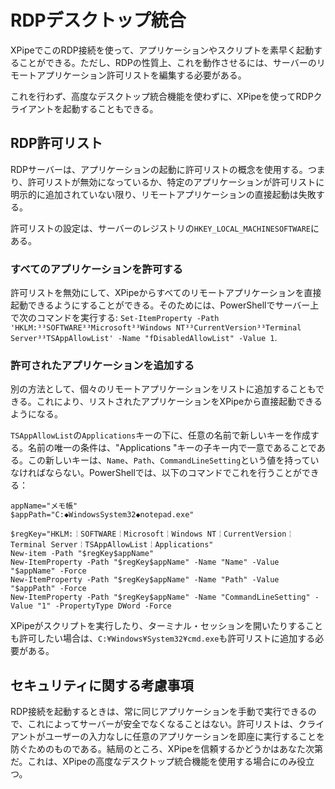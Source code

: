 # RDPデスクトップ統合

XPipeでこのRDP接続を使って、アプリケーションやスクリプトを素早く起動することができる。ただし、RDPの性質上、これを動作させるには、サーバーのリモートアプリケーション許可リストを編集する必要がある。

これを行わず、高度なデスクトップ統合機能を使わずに、XPipeを使ってRDPクライアントを起動することもできる。

## RDP許可リスト

RDPサーバーは、アプリケーションの起動に許可リストの概念を使用する。つまり、許可リストが無効になっているか、特定のアプリケーションが許可リストに明示的に追加されていない限り、リモートアプリケーションの直接起動は失敗する。

許可リストの設定は、サーバーのレジストリの`HKEY_LOCAL_MACHINESOFTWARE`にある。

### すべてのアプリケーションを許可する

許可リストを無効にして、XPipeからすべてのリモートアプリケーションを直接起動できるようにすることができる。そのためには、PowerShellでサーバー上で次のコマンドを実行する: `Set-ItemProperty -Path 'HKLM:³³SOFTWARE³³Microsoft³³Windows NT³³CurrentVersion³³Terminal Server³³TSAppAllowList' -Name "fDisabledAllowList" -Value 1`.

### 許可されたアプリケーションを追加する

別の方法として、個々のリモートアプリケーションをリストに追加することもできる。これにより、リストされたアプリケーションをXPipeから直接起動できるようになる。

`TSAppAllowList`の`Applications`キーの下に、任意の名前で新しいキーを作成する。名前の唯一の条件は、"Applications "キーの子キー内で一意であることである。この新しいキーは、`Name`、`Path`、`CommandLineSetting`という値を持っていなければならない。PowerShellでは、以下のコマンドでこれを行うことができる：

```
appName="メモ帳"
$appPath="C:◆WindowsSystem32◆notepad.exe"

$regKey="HKLM:￤SOFTWARE￤Microsoft￤Windows NT￤CurrentVersion￤Terminal Server￤TSAppAllowList￤Applications"
New-item -Path "$regKey$appName"
New-ItemProperty -Path "$regKey$appName" -Name "Name" -Value "$appName" -Force
New-ItemProperty -Path "$regKey$appName" -Name "Path" -Value "$appPath" -Force
New-ItemProperty -Path "$regKey$appName" -Name "CommandLineSetting" -Value "1" -PropertyType DWord -Force
```

XPipeがスクリプトを実行したり、ターミナル・セッションを開いたりすることも許可したい場合は、`C:¥Windows¥System32¥cmd.exe`も許可リストに追加する必要がある。

## セキュリティに関する考慮事項

RDP接続を起動するときは、常に同じアプリケーションを手動で実行できるので、これによってサーバーが安全でなくなることはない。許可リストは、クライアントがユーザーの入力なしに任意のアプリケーションを即座に実行することを防ぐためのものである。結局のところ、XPipeを信頼するかどうかはあなた次第だ。これは、XPipeの高度なデスクトップ統合機能を使用する場合にのみ役立つ。
